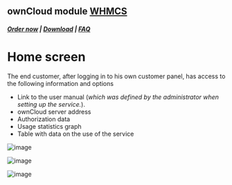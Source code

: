 ## ownCloud module **[WHMCS](https://puqcloud.com/link.php?id=77)**

#####  [Order now](https://puqcloud.com/whmcs-module-owncloud.php) | [Download](https://download.puqcloud.com/WHMCS/servers/PUQ_WHMCS-ownCloud/) | [FAQ](https://faq.puqcloud.com/)

# Home screen

The end customer, after logging in to his own customer panel, has access to the following information and options

- Link to the user manual (*which was defined by the administrator when setting up the service.*).
- ownCloud server address
- Authorization data
- Usage statistics graph
- Table with data on the use of the service

![image](https://github.com/PUQ-sp-z-o-o/WHMCS-Module-ownCloud/assets/81689153/1290ebe0-cb50-4425-9f1f-48366c3585c5)

![image](https://github.com/PUQ-sp-z-o-o/WHMCS-Module-ownCloud/assets/81689153/7b340cd0-93a6-4012-830b-66ba02d51712)

![image](https://github.com/PUQ-sp-z-o-o/WHMCS-Module-ownCloud/assets/81689153/93a90680-7c80-443c-8854-5b7a47c23b30)
